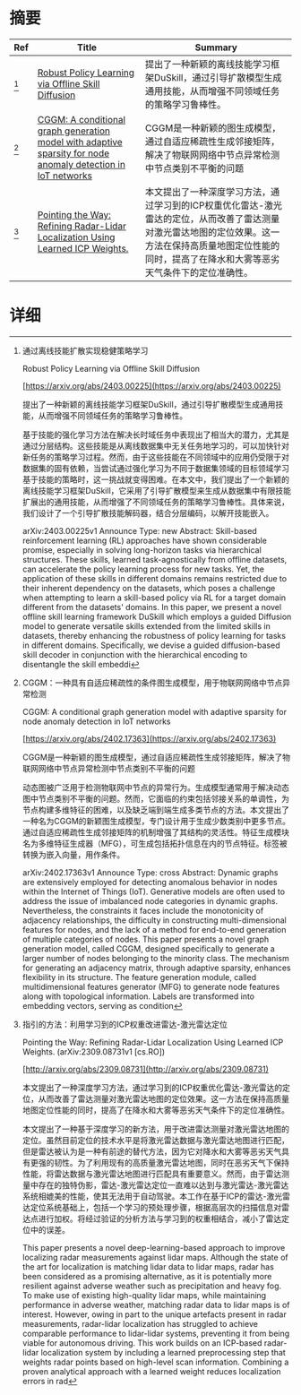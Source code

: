 # 摘要

| Ref | Title | Summary |
| --- | --- | --- |
| [^1] | [Robust Policy Learning via Offline Skill Diffusion](https://arxiv.org/abs/2403.00225) | 提出了一种新颖的离线技能学习框架DuSkill，通过引导扩散模型生成通用技能，从而增强不同领域任务的策略学习鲁棒性。 |
| [^2] | [CGGM: A conditional graph generation model with adaptive sparsity for node anomaly detection in IoT networks](https://arxiv.org/abs/2402.17363) | CGGM是一种新颖的图生成模型，通过自适应稀疏性生成邻接矩阵，解决了物联网网络中节点异常检测中节点类别不平衡的问题 |
| [^3] | [Pointing the Way: Refining Radar-Lidar Localization Using Learned ICP Weights.](http://arxiv.org/abs/2309.08731) | 本文提出了一种深度学习方法，通过学习到的ICP权重优化雷达-激光雷达的定位，从而改善了雷达测量对激光雷达地图的定位效果。这一方法在保持高质量地图定位性能的同时，提高了在降水和大雾等恶劣天气条件下的定位准确性。 |

# 详细

[^1]: 通过离线技能扩散实现稳健策略学习

    Robust Policy Learning via Offline Skill Diffusion

    [https://arxiv.org/abs/2403.00225](https://arxiv.org/abs/2403.00225)

    提出了一种新颖的离线技能学习框架DuSkill，通过引导扩散模型生成通用技能，从而增强不同领域任务的策略学习鲁棒性。

    

    基于技能的强化学习方法在解决长时域任务中表现出了相当大的潜力，尤其是通过分层结构。这些技能是从离线数据集中无关任务地学习的，可以加快针对新任务的策略学习过程。然而，由于这些技能在不同领域中的应用仍受限于对数据集的固有依赖，当尝试通过强化学习为不同于数据集领域的目标领域学习基于技能的策略时，这一挑战就变得困难。在本文中，我们提出了一个新颖的离线技能学习框架DuSkill，它采用了引导扩散模型来生成从数据集中有限技能扩展出的通用技能，从而增强了不同领域任务的策略学习鲁棒性。具体来说，我们设计了一个引导扩散技能解码器，结合分层编码，以解开技能嵌入。

    arXiv:2403.00225v1 Announce Type: new  Abstract: Skill-based reinforcement learning (RL) approaches have shown considerable promise, especially in solving long-horizon tasks via hierarchical structures. These skills, learned task-agnostically from offline datasets, can accelerate the policy learning process for new tasks. Yet, the application of these skills in different domains remains restricted due to their inherent dependency on the datasets, which poses a challenge when attempting to learn a skill-based policy via RL for a target domain different from the datasets' domains. In this paper, we present a novel offline skill learning framework DuSkill which employs a guided Diffusion model to generate versatile skills extended from the limited skills in datasets, thereby enhancing the robustness of policy learning for tasks in different domains. Specifically, we devise a guided diffusion-based skill decoder in conjunction with the hierarchical encoding to disentangle the skill embeddi
    
[^2]: CGGM：一种具有自适应稀疏性的条件图生成模型，用于物联网网络中节点异常检测

    CGGM: A conditional graph generation model with adaptive sparsity for node anomaly detection in IoT networks

    [https://arxiv.org/abs/2402.17363](https://arxiv.org/abs/2402.17363)

    CGGM是一种新颖的图生成模型，通过自适应稀疏性生成邻接矩阵，解决了物联网网络中节点异常检测中节点类别不平衡的问题

    

    动态图被广泛用于检测物联网中节点的异常行为。生成模型通常用于解决动态图中节点类别不平衡的问题。然而，它面临的约束包括邻接关系的单调性，为节点构建多维特征的困难，以及缺乏端到端生成多类节点的方法。本文提出了一种名为CGGM的新颖图生成模型，专门设计用于生成少数类别中更多节点。通过自适应稀疏性生成邻接矩阵的机制增强了其结构的灵活性。特征生成模块名为多维特征生成器（MFG），可生成包括拓扑信息在内的节点特征。标签被转换为嵌入向量，用作条件。

    arXiv:2402.17363v1 Announce Type: cross  Abstract: Dynamic graphs are extensively employed for detecting anomalous behavior in nodes within the Internet of Things (IoT). Generative models are often used to address the issue of imbalanced node categories in dynamic graphs. Nevertheless, the constraints it faces include the monotonicity of adjacency relationships, the difficulty in constructing multi-dimensional features for nodes, and the lack of a method for end-to-end generation of multiple categories of nodes. This paper presents a novel graph generation model, called CGGM, designed specifically to generate a larger number of nodes belonging to the minority class. The mechanism for generating an adjacency matrix, through adaptive sparsity, enhances flexibility in its structure. The feature generation module, called multidimensional features generator (MFG) to generate node features along with topological information. Labels are transformed into embedding vectors, serving as condition
    
[^3]: 指引的方法：利用学习到的ICP权重改进雷达-激光雷达定位

    Pointing the Way: Refining Radar-Lidar Localization Using Learned ICP Weights. (arXiv:2309.08731v1 [cs.RO])

    [http://arxiv.org/abs/2309.08731](http://arxiv.org/abs/2309.08731)

    本文提出了一种深度学习方法，通过学习到的ICP权重优化雷达-激光雷达的定位，从而改善了雷达测量对激光雷达地图的定位效果。这一方法在保持高质量地图定位性能的同时，提高了在降水和大雾等恶劣天气条件下的定位准确性。

    

    本文提出了一种基于深度学习的新方法，用于改进雷达测量对激光雷达地图的定位。虽然目前定位的技术水平是将激光雷达数据与激光雷达地图进行匹配，但是雷达被认为是一种有前途的替代方法，因为它对降水和大雾等恶劣天气具有更强的韧性。为了利用现有的高质量激光雷达地图，同时在恶劣天气下保持性能，将雷达数据与激光雷达地图进行匹配具有重要意义。然而，由于雷达测量中存在的独特伪影，雷达-激光雷达定位一直难以达到与激光雷达-激光雷达系统相媲美的性能，使其无法用于自动驾驶。本工作在基于ICP的雷达-激光雷达定位系统基础上，包括一个学习的预处理步骤，根据高层次的扫描信息对雷达点进行加权。将经过验证的分析方法与学习到的权重相结合，减小了雷达定位中的误差。

    This paper presents a novel deep-learning-based approach to improve localizing radar measurements against lidar maps. Although the state of the art for localization is matching lidar data to lidar maps, radar has been considered as a promising alternative, as it is potentially more resilient against adverse weather such as precipitation and heavy fog. To make use of existing high-quality lidar maps, while maintaining performance in adverse weather, matching radar data to lidar maps is of interest. However, owing in part to the unique artefacts present in radar measurements, radar-lidar localization has struggled to achieve comparable performance to lidar-lidar systems, preventing it from being viable for autonomous driving. This work builds on an ICP-based radar-lidar localization system by including a learned preprocessing step that weights radar points based on high-level scan information. Combining a proven analytical approach with a learned weight reduces localization errors in rad
    

